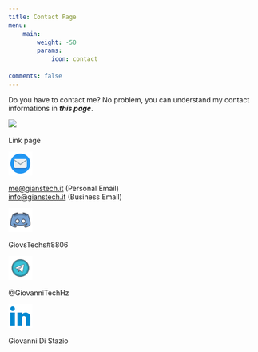 ```yaml
---
title: Contact Page
menu:
    main: 
        weight: -50
        params:
            icon: contact

comments: false
---
```


Do you have to contact me? No problem, you can understand my contact informations in ***this page***.

<a href="https://gthz.it/lkg"><img src="https://img.icons8.com/color/96/linktree.png" width="48px" heigth="48px"></a>
<p> Link page </p>

<a href="https://gthz.it/em"><img src="mail.png" width="48px" height="48px"></a>

<p> <a href="mailto:me@gianstech.it">me@gianstech.it</a> (Personal Email) <br> <a href="mailto:info@gianstech.it">info@gianstech.it</a> (Business Email)</p>

<a href="https://gthz.it/ds"><img src="ds.png" width="48px" height="48px"></a>

<p> GiovsTechs#8806 </p>

<a href="https://gthz.it/mtg"><img src="tg.png" width="48px" heigth="48px"></a>

<p> @GiovanniTechHz</p>

<a href="https://gthz.it/ln"><img src="ln.png" width="48px" heigth="48px"></a>

<p>Giovanni Di Stazio</p>
